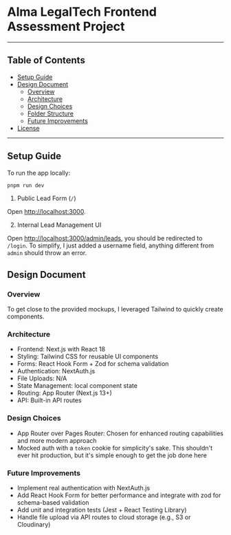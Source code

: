 # Alma LegalTech Frontend Assessment Project

---

## Table of Contents

- [Setup Guide](#setup-guide)
- [Design Document](#design-document)
  - [Overview](#overview)
  - [Architecture](#architecture)
  - [Design Choices](#design-choices)
  - [Folder Structure](#folder-structure)
  - [Future Improvements](#future-improvements)
- [License](#license)

---

## Setup Guide

To run the app locally:

```bash
pnpm run dev
```

1. Public Lead Form (`/`)

Open [http://localhost:3000](http://localhost:3000).

2. Internal Lead Management UI

Open [http://localhost:3000/admin/leads](http://localhost:3000), you should be redirected to `/login`. To simplify, I just added a username field, anything different from `admin` should throw an error.

## Design Document

### Overview

To get close to the provided mockups, I leveraged Tailwind to quickly create components.

### Architecture

- Frontend: Next.js with React 18
- Styling: Tailwind CSS for reusable UI components
- Forms: React Hook Form + Zod for schema validation
- Authentication: NextAuth.js
- File Uploads: N/A
- State Management: local component state
- Routing: App Router (Next.js 13+)
- API: Built-in API routes

### Design Choices

- App Router over Pages Router: Chosen for enhanced routing capabilities and more modern approach
- Mocked auth with a `token` cookie for simplicity's sake. This shouldn't ever hit production, but it's simple enough to get the job done here

### Future Improvements

- Implement real authentication with NextAuth.js
- Add React Hook Form for better performance and integrate with zod for schema-based validation
- Add unit and integration tests (Jest + React Testing Library)
- Handle file upload via API routes to cloud storage (e.g., S3 or Cloudinary)
